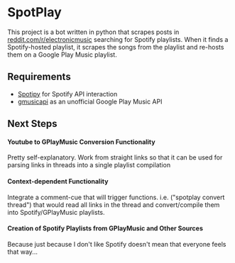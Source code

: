 # SpotPlay

This project is a bot written in python that scrapes posts in
[reddit.com/r/electronicmusic](https://reddit.com/r/electronicmusic) searching for Spotify
playlists. When it finds a Spotify-hosted playlist, it scrapes the songs from the playlist and re-hosts them on a
Google Play Music playlist.

## Requirements

- [Spotipy](https://github.com/plamere/spotipy) for Spotify API interaction
- [gmusicapi](https://github.com/simon-weber/gmusicapi) as an unofficial Google Play Music API

## Next Steps

#### Youtube to GPlayMusic Conversion Functionality

Pretty self-explanatory. Work from straight links so that it can be used for parsing links in threads into a single
playlist compilation

#### Context-dependent Functionality

Integrate a comment-cue that will trigger functions. i.e. ("spotplay convert thread") that would read all links in the
thread and convert/compile them into Spotify/GPlayMusic playlists.

#### Creation of Spotify Playlists from GPlayMusic and Other Sources

Because just because I don't like Spotify doesn't mean that everyone feels that way...